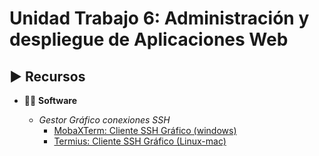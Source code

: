 # Unidad Trabajo 6: Administración y despliegue de Aplicaciones Web


## ▶️ Recursos

- 🧑‍💻 **Software**

  - *Gestor Gráfico conexiones SSH*
    - [MobaXTerm: Cliente SSH Gráfico (windows)](https://mobaxterm.mobatek.net/download.html)
    - [Termius: Cliente SSH Gráfico (Linux-mac)](https://termius.com/)